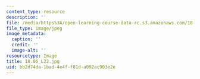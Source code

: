 ```yaml
---
content_type: resource
description: ''
file: /media/https%3A/open-learning-course-data-rc.s3.amazonaws.com/18-06-linear-algebra-spring-2010/bb2d74da1bad4e4ff81da092ac903e2e_18.06_L22.jpg
file_type: image/jpeg
image_metadata:
  caption: ''
  credit: ''
  image-alt: ''
resourcetype: Image
title: 18.06_L22.jpg
uid: bb2d74da-1bad-4e4f-f81d-a092ac903e2e
---
```

